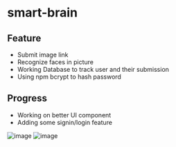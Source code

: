 # smart-brain

## Feature
- Submit image link
- Recognize faces in picture
- Working Database to track user and their submission
- Using npm bcrypt to hash password

## Progress
- Working on better UI component
- Adding some signin/login feature

![image](https://user-images.githubusercontent.com/64743796/120916659-d0edfc00-c6e5-11eb-85a8-cc6da7100384.png)
![image](https://user-images.githubusercontent.com/64743796/120916559-473e2e80-c6e5-11eb-9ae2-060a1d805073.png)


